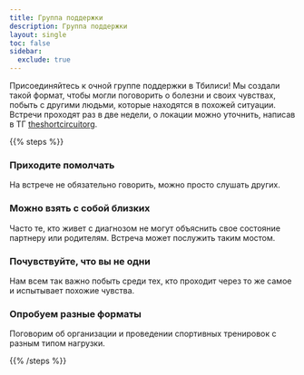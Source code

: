 ```yaml
---
title: Группа поддержки
description: Группа поддержки
layout: single
toc: false
sidebar:
  exclude: true
---
```


Присоединяйтесь к очной группе поддержки в Тбилиси! Мы создали такой формат, чтобы могли поговорить о болезни и своих чувствах, побыть с другими людьми, которые находятся в похожей ситуации. Встречи проходят раз в две недели, о локации можно уточнить, написав в ТГ [theshortcircuitorg](https://t.me/theshortcircuitorg).

{{% steps %}}

### Приходите помолчать

На встрече не обязательно говорить, можно просто слушать других.

### Можно взять с собой близких

Часто те, кто живет с диагнозом не могут объяснить свое состояние партнеру или родителям. Встреча может послужить таким мостом.

### Почувствуйте, что вы не одни

Нам всем так важно побыть среди тех, кто проходит через то же самое и испытывает похожие чувства.

### Опробуем разные форматы

Поговорим об организации и проведении спортивных тренировок с разным типом нагрузки.

{{% /steps %}}
